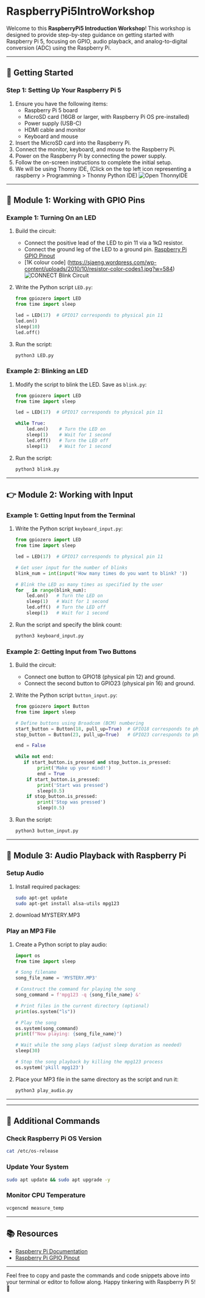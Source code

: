 # RaspberryPi5IntroWorkshop

Welcome to this **RaspberryPi5 Introduction Workshop**! This workshop is designed to provide step-by-step guidance on getting started with Raspberry Pi 5, focusing on GPIO, audio playback, and analog-to-digital conversion (ADC) using the Raspberry Pi.

---

## 🚀 Getting Started

### Step 1: Setting Up Your Raspberry Pi 5
1. Ensure you have the following items:
   - Raspberry Pi 5 board
   - MicroSD card (16GB or larger, with Raspberry Pi OS pre-installed)
   - Power supply (USB-C)
   - HDMI cable and monitor
   - Keyboard and mouse
2. Insert the MicroSD card into the Raspberry Pi.
3. Connect the monitor, keyboard, and mouse to the Raspberry Pi.
4. Power on the Raspberry Pi by connecting the power supply.
5. Follow the on-screen instructions to complete the initial setup.
6. We will be using Thonny IDE, (Click on the top left icon representing a raspberry > Programming > Thonny Python IDE)
![Open ThonnyIDE](thonny_ide_start.png)

---

## 🌿 Module 1: Working with GPIO Pins

### Example 1: Turning On an LED
1. Build the circuit:
   - Connect the positive lead of the LED to pin 11 via a 1kΩ resistor.
   - Connect the ground leg of the LED to a ground pin.
     [Raspberry Pi GPIO Pinout](https://pinout.xyz/)
   - [1K colour code] (https://sjaeng.wordpress.com/wp-content/uploads/2010/10/resistor-color-codes1.jpg?w=584)
![CONNECT Blink Circuit](Blink.png)

2. Write the Python script `LED.py`:
   ```python
   from gpiozero import LED
   from time import sleep
   
   led = LED(17)  # GPIO17 corresponds to physical pin 11
   led.on()
   sleep(10)
   led.off()
   ```
3. Run the script:
   ```bash
   python3 LED.py
   ```

### Example 2: Blinking an LED
1. Modify the script to blink the LED. Save as `blink.py`:
   ```python
   from gpiozero import LED
   from time import sleep
   
   led = LED(17)  # GPIO17 corresponds to physical pin 11
   
   while True:
       led.on()    # Turn the LED on
       sleep(1)    # Wait for 1 second
       led.off()   # Turn the LED off
       sleep(1)    # Wait for 1 second
   ```
2. Run the script:
   ```bash
   python3 blink.py
   ```

---

## 👉 Module 2: Working with Input

### Example 1: Getting Input from the Terminal
1. Write the Python script `keyboard_input.py`:
   ```python
   from gpiozero import LED
   from time import sleep

   led = LED(17)  # GPIO17 corresponds to physical pin 11

   # Get user input for the number of blinks
   blink_num = int(input('How many times do you want to blink? '))

   # Blink the LED as many times as specified by the user
   for _ in range(blink_num):
       led.on()   # Turn the LED on
       sleep(1)   # Wait for 1 second
       led.off()  # Turn the LED off
       sleep(1)   # Wait for 1 second
   ```
2. Run the script and specify the blink count:
   ```bash
   python3 keyboard_input.py
   ```

### Example 2: Getting Input from Two Buttons
1. Build the circuit:
   - Connect one button to GPIO18 (physical pin 12) and ground.
   - Connect the second button to GPIO23 (physical pin 16) and ground.

2. Write the Python script `button_input.py`:
   ```python
   from gpiozero import Button
   from time import sleep
   
   # Define buttons using Broadcom (BCM) numbering
   start_button = Button(18, pull_up=True)  # GPIO18 corresponds to physical pin 12
   stop_button = Button(23, pull_up=True)   # GPIO23 corresponds to physical pin 16
   
   end = False
   
   while not end:
      if start_button.is_pressed and stop_button.is_pressed:
           print('Make up your mind!')
           end = True
       if start_button.is_pressed:
           print('Start was pressed')
           sleep(0.5)
       if stop_button.is_pressed:
           print('Stop was pressed')
           sleep(0.5)
   ```
3. Run the script:
   ```bash
   python3 button_input.py
   ```

---

## 🎵 Module 3: Audio Playback with Raspberry Pi

### Setup Audio
1. Install required packages:
   ```bash
   sudo apt-get update
   sudo apt-get install alsa-utils mpg123
   ```
2. download MYSTERY.MP3

   
### Play an MP3 File
1. Create a Python script to play audio:
   ```python
   import os
   from time import sleep
   
   # Song filename
   song_file_name = 'MYSTERY.MP3'
   
   # Construct the command for playing the song
   song_command = f'mpg123 -q {song_file_name} &'
   
   # Print files in the current directory (optional)
   print(os.system("ls"))
   
   # Play the song
   os.system(song_command)
   print(f"Now playing: {song_file_name}")
   
   # Wait while the song plays (adjust sleep duration as needed)
   sleep(30)
   
   # Stop the song playback by killing the mpg123 process
   os.system('pkill mpg123')
   ```
2. Place your MP3 file in the same directory as the script and run it:
   ```bash
   python3 play_audio.py
   ```

---
---

## 🔧 Additional Commands

### Check Raspberry Pi OS Version
```bash
cat /etc/os-release
```

### Update Your System
```bash
sudo apt update && sudo apt upgrade -y
```

### Monitor CPU Temperature
```bash
vcgencmd measure_temp
```

---

## 📚 Resources

- [Raspberry Pi Documentation](https://www.raspberrypi.com/documentation/)
- [Raspberry Pi GPIO Pinout](https://pinout.xyz/)

---

Feel free to copy and paste the commands and code snippets above into your terminal or editor to follow along. Happy tinkering with Raspberry Pi 5! 🤖

